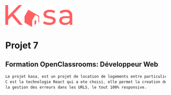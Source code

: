 ![Picture](https://github.com/anom35/projet_7_kasa/blob/master/src/Assets/logo.png)

# Projet 7
## Formation OpenClassrooms: Développeur Web

```css
Le projet kasa, est un projet de location de logements entre particuliers.
C est la technologie React qui a ete choisi, elle permet la creation de composants, 
la gestion des erreurs dans les URLS, le tout 100% responsive.
```